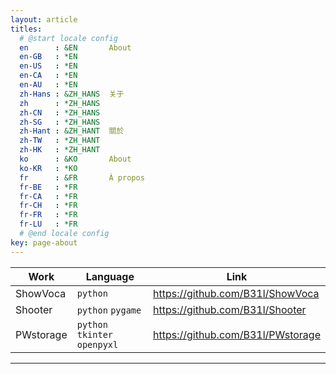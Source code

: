```yaml
---
layout: article
titles:
  # @start locale config
  en      : &EN       About
  en-GB   : *EN
  en-US   : *EN
  en-CA   : *EN
  en-AU   : *EN
  zh-Hans : &ZH_HANS  关于
  zh      : *ZH_HANS
  zh-CN   : *ZH_HANS
  zh-SG   : *ZH_HANS
  zh-Hant : &ZH_HANT  關於
  zh-TW   : *ZH_HANT
  zh-HK   : *ZH_HANT
  ko      : &KO       About
  ko-KR   : *KO
  fr      : &FR       À propos
  fr-BE   : *FR
  fr-CA   : *FR
  fr-CH   : *FR
  fr-FR   : *FR
  fr-LU   : *FR
  # @end locale config
key: page-about
---
```




| Work      | Language                      | Link                                |
| --------- | ----------------------------- | ----------------------------------- |
| ShowVoca  | `python`                      | <https://github.com/B31l/ShowVoca>  |
| Shooter   | `python` `pygame`             | <https://github.com/B31l/Shooter>   |
| PWstorage | `python` `tkinter` `openpyxl` | <https://github.com/B31l/PWstorage> |

---


